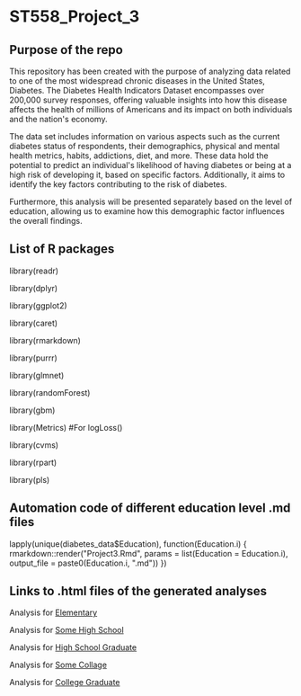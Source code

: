 # ST558_Project_3  


## Purpose of the repo

This repository has been created with the purpose of analyzing data related to one of the most widespread chronic diseases in the United States, Diabetes. The Diabetes Health Indicators Dataset encompasses over 200,000 survey responses, offering valuable insights into how this disease affects the health of millions of Americans and its impact on both individuals and the nation's economy.  

The data set includes information on various aspects such as the current diabetes status of respondents, their demographics, physical and mental health metrics, habits, addictions, diet, and more. These data hold the potential to predict an individual's likelihood of having diabetes or being at a high risk of developing it, based on specific factors. Additionally, it aims to identify the key factors contributing to the risk of diabetes.  

Furthermore, this analysis will be presented separately based on the level of education, allowing us to examine how this demographic factor influences the overall findings.



## List of R packages

library(readr)  

library(dplyr)  

library(ggplot2)  

library(caret)  

library(rmarkdown)  

library(purrr)  

library(glmnet)  

library(randomForest)  

library(gbm)  

library(Metrics)  #For logLoss()  

library(cvms)  

library(rpart)  

library(pls)



## Automation code of different education level .md files 

lapply(unique(diabetes_data$Education), function(Education.i) {
  rmarkdown::render("Project3.Rmd",
                    params = list(Education = Education.i),
                    output_file = paste0(Education.i, ".md"))
})

## Links to .html files of the generated analyses

Analysis for [Elementary](https://jgally.github.io/ST558_Project_3/Elementary.html)  

Analysis for [Some High School](https://jgally.github.io/ST558_Project_3/Some_High_School.html)  

Analysis for [High School Graduate](https://jgally.github.io/ST558_Project_3/High_School_Graduate.html)  

Analysis for [Some Collage](https://jgally.github.io/ST558_Project_3/Some_College.html)  

Analysis for [College Graduate](https://jgally.github.io/ST558_Project_3/College_Graduate.html)  
